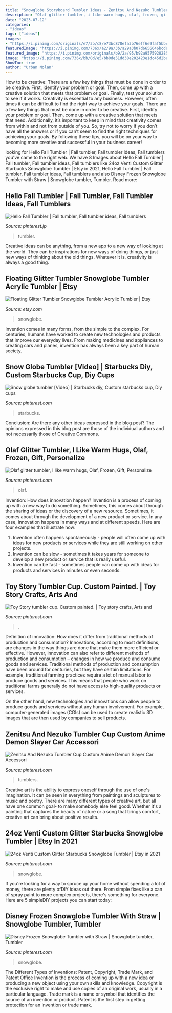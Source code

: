 ```yaml
---
title: "Snowglobe Storyboard Tumbler Ideas - Zenitsu And Nezuko Tumbler Cup Custom Anime Demon Slayer Car Accessori"
description: "Olaf glitter tumbler, i like warm hugs, olaf, frozen, gift, personalize"
date: "2023-07-12"
categories:
- "ideas"
tags: ["ideas"]
images:
- "https://i.pinimg.com/originals/e7/3b/c8/e73bc878efa3b76eff6e9faf5bbcb410.jpg"
featuredImage: "https://i.pinimg.com/736x/a2/9a/3b/a29a3b07d6656646bcd8ad203e4437c7.jpg"
featured_image: "https://i.pinimg.com/originals/b9/2a/95/b92a9575928285d618ad288d0abf7cd9.jpg"
image: "https://i.pinimg.com/736x/bb/0d/e5/bb0de51dd38e202423e1dc45d2ba0236.jpg"
ShowToc: true
author: "Urban Nolan"
---
```



How to be creative: There are a few key things that must be done in order to be creative. First, identify your problem or goal. Then, come up with a creative solution that meets that problem or goal. Finally, test your solution to see if it works.
Creativity is essential to any business. However, often times it can be difficult to find the right way to achieve your goals. There are a few key things that must be done in order to be creative. First, identify your problem or goal. Then, come up with a creative solution that meets that need. Additionally, it’s important to keep in mind that creativity comes from within and not from outside of you. So, try not to worry if you don’t have all the answers or if you can’t seem to find the right techniques for achieving your goals. By following these tips, you will be on your way to becoming more creative and successful in your business career!

	

		
looking for Hello Fall Tumbler | Fall tumbler, Fall tumbler ideas, Fall tumblers you've came to the right web. We have 8 Images about Hello Fall Tumbler | Fall tumbler, Fall tumbler ideas, Fall tumblers like 24oz Venti Custom Glitter Starbucks Snowglobe Tumbler | Etsy in 2021, Hello Fall Tumbler | Fall tumbler, Fall tumbler ideas, Fall tumblers and also Disney Frozen Snowglobe Tumbler with Straw | Snowglobe tumbler, Tumbler. Read more:
		
    
## Hello Fall Tumbler | Fall Tumbler, Fall Tumbler Ideas, Fall Tumblers

<img loading=lazy src="https://i.pinimg.com/originals/22/e9/da/22e9da8166b09607175fd4a0c8950b7d.jpg" onerror="this.onerror=null;this.src='https://tse1.mm.bing.net/th?id=OIP.lhPzWHWdt45MM12B0YI-6wHaHa&amp;pid=15.1';" alt="Hello Fall Tumbler | Fall tumbler, Fall tumbler ideas, Fall tumblers">

_Source: pinterest.jp_

>tumbler. 

	

Creative ideas can be anything, from a new app to a new way of looking at the world. They can be inspirations for new ways of doing things, or just new ways of thinking about the old things. Whatever it is, creativity is always a good thing.

    
## Floating Glitter Tumbler Snowglobe Tumbler Acrylic Tumbler | Etsy

<img loading=lazy src="https://i.etsystatic.com/6303673/r/il/3a340f/2817626672/il_fullxfull.2817626672_51ag.jpg" onerror="this.onerror=null;this.src='https://tse4.mm.bing.net/th?id=OIP.kmbFWBReJ5TZvb_mPdd7EwHaJ4&amp;pid=15.1';" alt="Floating Glitter Tumbler Snowglobe Tumbler Acrylic Tumbler | Etsy">

_Source: etsy.com_

>snowglobe. 

	

Invention comes in many forms, from the simple to the complex. For centuries, humans have worked to create new technologies and products that improve our everyday lives. From making medicines and appliances to creating cars and planes, invention has always been a key part of human society.

    
## Snow Globe Tumbler [Video] | Starbucks Diy, Custom Starbucks Cup, Diy Cups

<img loading=lazy src="https://i.pinimg.com/736x/bb/0d/e5/bb0de51dd38e202423e1dc45d2ba0236.jpg" onerror="this.onerror=null;this.src='https://tse1.mm.bing.net/th?id=OIP.rAT6YEI4_O4NqVPgaURzqAHaN6&amp;pid=15.1';" alt="Snow globe tumbler [Video] | Starbucks diy, Custom starbucks cup, Diy cups">

_Source: pinterest.com_

>starbucks. 

	

Conclusion: Are there any other ideas expressed in the blog post?
The opinions expressed in this blog post are those of the individual authors and not necessarily those of Creative Commons.

    
## Olaf Glitter Tumbler, I Like Warm Hugs, Olaf, Frozen, Gift, Personalize

<img loading=lazy src="https://i.pinimg.com/originals/e7/3b/c8/e73bc878efa3b76eff6e9faf5bbcb410.jpg" onerror="this.onerror=null;this.src='https://tse1.mm.bing.net/th?id=OIP.dcX__WoNMXftKUHbl82_GwHaKE&amp;pid=15.1';" alt="Olaf glitter tumbler, I like warm hugs, Olaf, Frozen, Gift, Personalize">

_Source: pinterest.com_

>olaf. 

	

Invention: How does innovation happen?
Invention is a process of coming up with a new way to do something. Sometimes, this comes about through the sharing of ideas or the discovery of a new resource. Sometimes, it comes about through the development of a new product or service.
In any case, innovation happens in many ways and at different speeds. Here are four examples that illustrate how: 

1) Invention often happens spontaneously - people will often come up with ideas for new products or services while they are still working on other projects. 
2) Invention can be slow - sometimes it takes years for someone to develop a new product or service that is really useful. 
3) Invention can be fast - sometimes people can come up with ideas for products and services in minutes or even seconds.

    
## Toy Story Tumbler Cup. Custom Painted. | Toy Story Crafts, Arts And

<img loading=lazy src="https://i.pinimg.com/originals/b9/2a/95/b92a9575928285d618ad288d0abf7cd9.jpg" onerror="this.onerror=null;this.src='https://tse3.mm.bing.net/th?id=OIP.xHzsli192TrEc3tMwUdwkQHaNK&amp;pid=15.1';" alt="Toy Story tumbler cup. Custom painted. | Toy story crafts, Arts and">

_Source: pinterest.com_

>. 

	

Definition of innovation: How does it differ from traditional methods of production and consumption?
Innovations, according to most definitions, are changes in the way things are done that make them more efficient or effective. However, innovation can also refer to different methods of production and consumption – changes in how we produce and consume goods and services.
Traditional methods of production and consumption have been around for centuries, but they have certain limitations. For example, traditional farming practices require a lot of manual labor to produce goods and services. This means that people who work on traditional farms generally do not have access to high-quality products or services.

On the other hand, new technologies and innovations can allow people to produce goods and services without any human involvement. For example, computer-generated images (CGIs) can be used to create realistic 3D images that are then used by companies to sell products.

    
## Zenitsu And Nezuko Tumbler Cup Custom Anime Demon Slayer Car Accessori

<img loading=lazy src="https://i.pinimg.com/236x/58/40/1a/58401a84122d403f43ef62037681f420.jpg?nii=t" onerror="this.onerror=null;this.src='https://tse3.mm.bing.net/th?id=OIP.QtQv8Oo3ozLJozlaLZLNQgAAAA&amp;pid=15.1';" alt="Zenitsu And Nezuko Tumbler Cup Custom Anime Demon Slayer Car Accessori">

_Source: pinterest.com_

>tumblers. 

	

Creative art is the ability to express oneself through the use of one's imagination. It can be seen in everything from paintings and sculptures to music and poetry. There are many different types of creative art, but all have one common goal- to make somebody else feel good. Whether it's a painting that captures the beauty of nature or a song that brings comfort, creative art can bring about positive results.

    
## 24oz Venti Custom Glitter Starbucks Snowglobe Tumbler | Etsy In 2021

<img loading=lazy src="https://i.pinimg.com/736x/a2/9a/3b/a29a3b07d6656646bcd8ad203e4437c7.jpg" onerror="this.onerror=null;this.src='https://tse3.mm.bing.net/th?id=OIP.RuECvF0e-alKdNH1uFdKtAHaK7&amp;pid=15.1';" alt="24oz Venti Custom Glitter Starbucks Snowglobe Tumbler | Etsy in 2021">

_Source: pinterest.com_

>snowglobe. 

	

If you're looking for a way to spruce up your home without spending a lot of money, there are plenty ofDIY ideas out there. From simple fixes like a can of spray paint to more complex projects, there's something for everyone. Here are 5 simpleDIY projects you can start today:

    
## Disney Frozen Snowglobe Tumbler With Straw | Snowglobe Tumbler, Tumbler

<img loading=lazy src="https://i.pinimg.com/736x/27/6a/60/276a6063dad9be200534ae16822b5317.jpg" onerror="this.onerror=null;this.src='https://tse1.mm.bing.net/th?id=OIP.ahZchLjCDuvqCuBwnq6KBQHaVS&amp;pid=15.1';" alt="Disney Frozen Snowglobe Tumbler with Straw | Snowglobe tumbler, Tumbler">

_Source: pinterest.com_

>snowglobe. 

	

The Different Types of Inventions: Patent, Copyright, Trade Mark, and Patent Office
Invention is the process of coming up with a new idea or producing a new object using your own skills and knowledge. Copyright is the exclusive right to make and use copies of an original work, usually in a particular language. Trade mark is a name or symbol that identifies the source of an invention or product. Patent is the first step in getting protection for an invention or trade mark.

